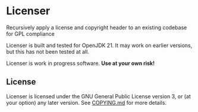 # Licenser

Recursively apply a license and copyright header to an existing codebase for GPL compliance

Licenser is built and tested for OpenJDK 21. It may work on earlier versions, but this has not been tested at all.

Licenser is work in progress software. **Use at your own risk!**

## License

Licenser is licensed under the GNU General Public License version 3, or (at your option) any later version. See [COPYING.md](./COPYING.md) for more details.
